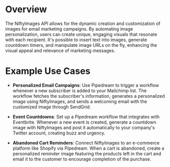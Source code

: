 # Overview

The NiftyImages API allows for the dynamic creation and customization of images for email marketing campaigns. By automating image personalization, users can create unique, engaging visuals that resonate with each recipient. It's possible to insert text into images, generate countdown timers, and manipulate image URLs on the fly, enhancing the visual appeal and relevance of marketing messages.

# Example Use Cases

- **Personalized Email Campaigns**: Use Pipedream to trigger a workflow whenever a new subscriber is added to your Mailchimp list. The workflow fetches the subscriber's information, generates a personalized image using NiftyImages, and sends a welcoming email with the customized image through SendGrid.

- **Event Countdowns**: Set up a Pipedream workflow that integrates with Eventbrite. Whenever a new event is created, generate a countdown image with NiftyImages and post it automatically to your company's Twitter account, creating buzz and urgency.

- **Abandoned Cart Reminders**: Connect NiftyImages to an e-commerce platform like Shopify via Pipedream. When a cart is abandoned, create a personalized reminder image featuring the products left in the cart and email it to the customer to encourage completion of the purchase.
